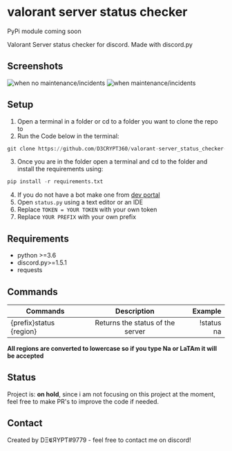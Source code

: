 # valorant server status checker
PyPi module coming soon

Valorant Server status checker for discord. Made with discord.py

## Screenshots

![when no maintenance/incidents](https://cdn.discordapp.com/attachments/746327425759182908/777797415486357554/unknown.png)
![when maintenance/incidents](https://cdn.discordapp.com/attachments/746327425759182908/777797140956708894/unknown.png)

## Setup
1. Open a terminal in a folder or cd to a folder you want to clone the repo to
2. Run the Code below in the terminal:

```py
git clone https://github.com/D3CRYPT360/valorant-server_status_checker-discord_bot.git
```

3. Once you are in the folder open a terminal and cd to the folder and install the requirements using:
```py
pip install -r requirements.txt
```
4. If you do not have a bot make one from [dev portal](https://discord.com/developers/applications)
5. Open `status.py` using a text editor or an IDE
6. Replace `TOKEN = YOUR TOKEN` with your own token
7. Replace `YOUR PREFIX` with your own prefix

## Requirements
- python >=3.6
- discord.py>=1.5.1
- requests

## Commands
| Commands                | Description                     |Example    |
| ------------------------|:-------------------------------:|----------:|
| {prefix}status {region} | Returns the status of the server| !status na|

**All regions are converted to lowercase so if you type Na or LaTAm it will be accepted**

## Status
Project is: __on hold__, since i am not focusing on this project at the moment, feel free to make PR's to improve the code if needed.

## Contact
Created by DΞ𝕮ЯYPƬ#9779 - feel free to contact me on discord!
